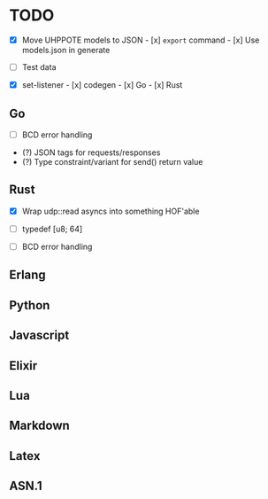 # TODO

- [x] Move UHPPOTE models to JSON
      - [x] `export` command
      - [x] Use models.json in generate

- [ ] Test data

- [x] set-listener
      - [x] codegen
      - [x] Go
      - [x] Rust

## Go
- [ ] BCD error handling
- (?) JSON tags for requests/responses
- (?) Type constraint/variant for send() return value

## Rust
- [x] Wrap udp::read asyncs into something HOF'able
- [ ] typedef [u8; 64]
- [ ] BCD error handling


## Erlang

## Python

## Javascript

## Elixir

## Lua

## Markdown

## Latex

## ASN.1

